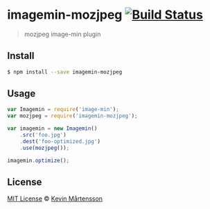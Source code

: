 # imagemin-mozjpeg [![Build Status](https://travis-ci.org/kevva/imagemin-mozjpeg.svg?branch=master)](https://travis-ci.org/kevva/imagemin-mozjpeg)

> mozjpeg image-min plugin

## Install

```bash
$ npm install --save imagemin-mozjpeg
```

## Usage

```js
var Imagemin = require('image-min');
var mozjpeg = require('imagemin-mozjpeg');

var imagemin = new Imagemin()
    .src('foo.jpg')
    .dest('foo-optimized.jpg')
    .use(mozjpeg());

imagemin.optimize();
```

## License

[MIT License](http://en.wikipedia.org/wiki/MIT_License) © [Kevin Mårtensson](https://github.com/kevva)
